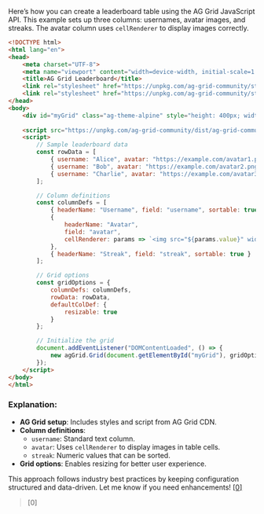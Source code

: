 Here’s how you can create a leaderboard table using the AG Grid JavaScript API. This example sets up three columns: usernames, avatar images, and streaks. The avatar column uses `cellRenderer` to display images correctly.

```html
<!DOCTYPE html>
<html lang="en">
<head>
    <meta charset="UTF-8">
    <meta name="viewport" content="width=device-width, initial-scale=1.0">
    <title>AG Grid Leaderboard</title>
    <link rel="stylesheet" href="https://unpkg.com/ag-grid-community/styles/ag-grid.css">
    <link rel="stylesheet" href="https://unpkg.com/ag-grid-community/styles/ag-theme-alpine.css">
</head>
<body>
    <div id="myGrid" class="ag-theme-alpine" style="height: 400px; width: 600px;"></div>
    
    <script src="https://unpkg.com/ag-grid-community/dist/ag-grid-community.min.js"></script>
    <script>
        // Sample leaderboard data
        const rowData = [
            { username: "Alice", avatar: "https://example.com/avatar1.png", streak: 15 },
            { username: "Bob", avatar: "https://example.com/avatar2.png", streak: 10 },
            { username: "Charlie", avatar: "https://example.com/avatar3.png", streak: 20 }
        ];

        // Column definitions
        const columnDefs = [
            { headerName: "Username", field: "username", sortable: true },
            { 
                headerName: "Avatar", 
                field: "avatar", 
                cellRenderer: params => `<img src="${params.value}" width="40" height="40" style="border-radius:50%;">`
            },
            { headerName: "Streak", field: "streak", sortable: true }
        ];

        // Grid options
        const gridOptions = {
            columnDefs: columnDefs,
            rowData: rowData,
            defaultColDef: {
                resizable: true
            }
        };

        // Initialize the grid
        document.addEventListener("DOMContentLoaded", () => {
            new agGrid.Grid(document.getElementById("myGrid"), gridOptions);
        });
    </script>
</body>
</html>
```

### Explanation:
- **AG Grid setup**: Includes styles and script from AG Grid CDN.
- **Column definitions**:
  - `username`: Standard text column.
  - `avatar`: Uses `cellRenderer` to display images in table cells.
  - `streak`: Numeric values that can be sorted.
- **Grid options**: Enables resizing for better user experience.

This approach follows industry best practices by keeping configuration structured and data-driven. Let me know if you need enhancements! [[0]](https://github.com/EleanorEllingson/web-dev/tree/b2f2a382e77a20fd6895677c8b8f402ac4bae352/7-bank-project/1-template-route/translations/README.ko.md)



> [0] [](https://github.com/EleanorEllingson/web-dev/tree/b2f2a382e77a20fd6895677c8b8f402ac4bae352/7-bank-project/1-template-route/translations/README.ko.md)